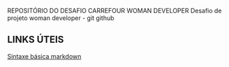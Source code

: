 REPOSITÓRIO DO DESAFIO CARREFOUR WOMAN DEVELOPER
Desafio de projeto woman developer - git github

## LINKS ÚTEIS 
[Sintaxe básica markdown](https://www.markdownguide.org/)
